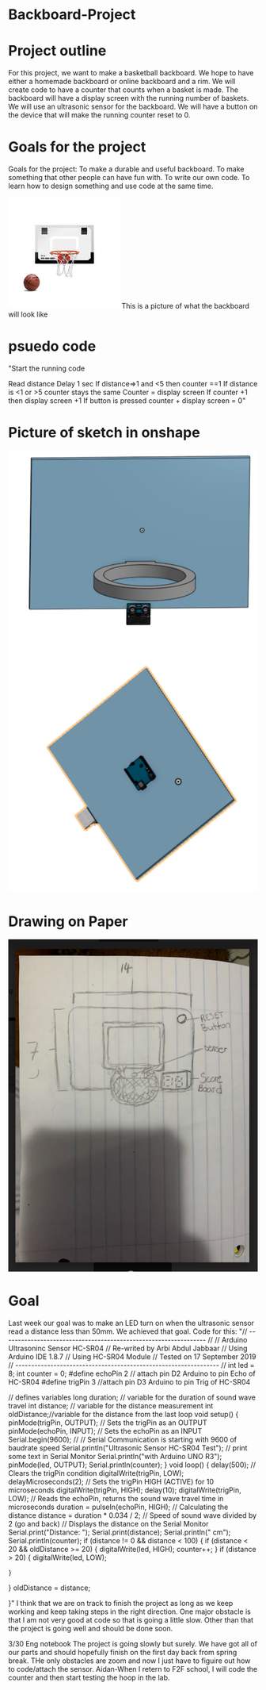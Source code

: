 # Backboard-Project

# Project outline
For this project, we want to make a basketball backboard.
We hope to have either a homemade backboard or online backboard and a rim.
We will create code to have a counter that counts when a basket is made.
The backboard will have a display screen with the running number of baskets.
We will use an ultrasonic sensor for the backboard.
We will have a button on the device that will make the running counter reset to 0.

# Goals for the project
Goals for the project:
To make a durable and useful backboard.
To make something that other people can have fun with.
To write our own code.
To learn how to design something and use code at the same time.

<img src="backboard.jpg">
This is a picture of what the backboard will look like

# psuedo code

"Start the running code

Read distance 
Delay 1 sec
If distance=>1 and <5 then counter ==1
If distance is <1 or >5 counter stays the same
Counter = display screen
If counter +1 then display screen +1
If button is pressed counter + display screen = 0"

# Picture of sketch in onshape

<img src="sketch.PNG">
<img src="sketch 2.PNG">

# Drawing on Paper

<img src="thepng.PNG">

# Goal

Last week our goal was to make an LED turn on when the ultrasonic sensor read a distance less than 50mm. We achieved that goal. Code for this:
"// ---------------------------------------------------------------- //
// Arduino Ultrasoninc Sensor HC-SR04
// Re-writed by Arbi Abdul Jabbaar
// Using Arduino IDE 1.8.7
// Using HC-SR04 Module
// Tested on 17 September 2019
// ---------------------------------------------------------------- //
int led = 8;
int counter = 0;
#define echoPin 2 // attach pin D2 Arduino to pin Echo of HC-SR04
#define trigPin 3 //attach pin D3 Arduino to pin Trig of HC-SR04

// defines variables
long duration; // variable for the duration of sound wave travel
int distance; // variable for the distance measurement
int oldDistance;//variable for the distance from the last loop
void setup() {
  pinMode(trigPin, OUTPUT); // Sets the trigPin as an OUTPUT
  pinMode(echoPin, INPUT); // Sets the echoPin as an INPUT
  Serial.begin(9600); // // Serial Communication is starting with 9600 of baudrate speed
  Serial.println("Ultrasonic Sensor HC-SR04 Test"); // print some text in Serial Monitor
  Serial.println("with Arduino UNO R3");
  pinMode(led, OUTPUT);
  Serial.println(counter);
}
void loop() {
  delay(500);
  // Clears the trigPin condition
  digitalWrite(trigPin, LOW);
  delayMicroseconds(2);
  // Sets the trigPin HIGH (ACTIVE) for 10 microseconds
  digitalWrite(trigPin, HIGH);
  delay(10);
  digitalWrite(trigPin, LOW);
  // Reads the echoPin, returns the sound wave travel time in microseconds
  duration = pulseIn(echoPin, HIGH);
  // Calculating the distance
  distance = duration * 0.034 / 2; // Speed of sound wave divided by 2 (go and back)
  // Displays the distance on the Serial Monitor
  Serial.print("Distance: ");
  Serial.print(distance);
  Serial.println(" cm");
  Serial.println(counter);
  if (distance != 0 && distance < 100) {
    if (distance < 20 && oldDistance >= 20) {
      digitalWrite(led, HIGH);
      counter++;
    }
    if (distance > 20) {
      digitalWrite(led, LOW);

    }
  }
oldDistance = distance;
  
}"
I think that we are on track to finish the project as long as we keep working and keep taking steps in the right direction.
One major obstacle is that I am not very good at code so that is going a little slow. Other than that the project is going well and should be done soon.

3/30 Eng notebook
The project is going slowly but surely. We have got all of our parts and should hopefully finish on the first day back from spring break. THe only obstacles are zoom and now I just have to figuire out how to code/attach the sensor. Aidan-When I retern to F2F school, I will code the counter and then start testing the hoop in the lab. 




